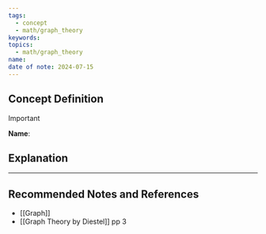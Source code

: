 ```yaml
---
tags:
  - concept
  - math/graph_theory
keywords: 
topics:
  - math/graph_theory
name: 
date of note: 2024-07-15
---
```


## Concept Definition

>[!important]
>**Name**: 



## Explanation





-----------
##  Recommended Notes and References


- [[Graph]]
- [[Graph Theory by Diestel]] pp 3
